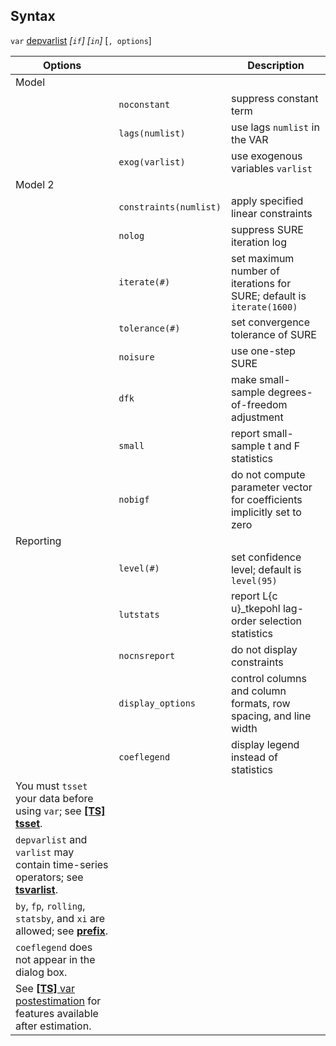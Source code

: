 ## Syntax

`var`
[depvarlist](http://www.stata.com/help.cgi?depvarlist)
_\[`if`\] \[`in`\]_ \[`, options`\]

| Options                                                                                                                                                              |                            | Description                                                                  |
|----------------------------------------------------------------------------------------------------------------------------------------------------------------------|----------------------------|------------------------------------------------------------------------------|
| Model                                                                                                                                                                |                            |                                                                              |
|                                                                                                                                                                      | `noconstant`               | suppress constant term                                                       |
|                                                                                                                                                                      | `lags(numlist)`            | use lags `numlist` in the VAR                                                |
|                                                                                                                                                                      | `exog(varlist)`            | use exogenous variables `varlist`                                            |
| Model 2                                                                                                                                                              |                            |                                                                              |
|                                                                                                                                                                      | `constraints(numlist)` | apply specified linear constraints                                           |
|                                                                                                                                                                      | `nolog`                    | suppress SURE iteration log                                                  |
|                                                                                                                                                                      | `iterate(#)`               | set maximum number of iterations for SURE; default is `iterate(1600)`        |
|                                                                                                                                                                      | `tolerance(#)`             | set convergence tolerance of SURE                                            |
|                                                                                                                                                                      | `noisure`                  | use one-step SURE                                                            |
|                                                                                                                                                                      | `dfk`                      | make small-sample degrees-of-freedom adjustment                              |
|                                                                                                                                                                      | `small`                    | report small-sample t and F statistics                                       |
|                                                                                                                                                                      | `nobigf`                   | do not compute parameter vector for coefficients implicitly set to zero      |
| Reporting                                                                                                                                                            |                            |                                                                              |
|                                                                                                                                                                      | `level(#)`                 | set confidence level; default is `level(95)`                                 |
|                                                                                                                                                                      | `lutstats`                 | report L<span options="u">{c u}_tkepohl lag-order selection statistics |
|                                                                                                                                                                      | `nocnsreport`              | do not display constraints                                                   |
|                                                                                                                                                                      | `display_options`          | control columns and column formats, row spacing, and line width              |
|                                                                                                                                                                      | `coeflegend`               | display legend instead of statistics                                         |
| You must `tsset` your data before using `var`; see [<strong>[TS] tsset</strong>](http://www.stata.com/help.cgi?tsset).                    |                            |                                                                              |
| `depvarlist` and `varlist` may contain time-series operators; see [<strong>tsvarlist</strong>](http://www.stata.com/help.cgi?tsvarlist).  |                            |                                                                              |
| `by`, `fp`, `rolling`, `statsby`, and `xi` are allowed; see [<strong>prefix</strong>](http://www.stata.com/help.cgi?prefix).              |                            |                                                                              |
| `coeflegend` does not appear in the dialog box.                                                                                                                      |                            |                                                                              |
| See [<strong>[TS]</strong> var postestimation](http://www.stata.com/help.cgi?var_postestimation) for features available after estimation. |                            |                                                                              |
